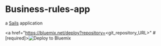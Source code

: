 # Business-rules-app

a [Sails](http://sailsjs.org) application


<a href="https://bluemix.net/deploy?repository=<git_repository_URL>" # [required]><img src="https://bluemix.net/deploy/button.png" alt="Deploy to Bluemix"></a>
